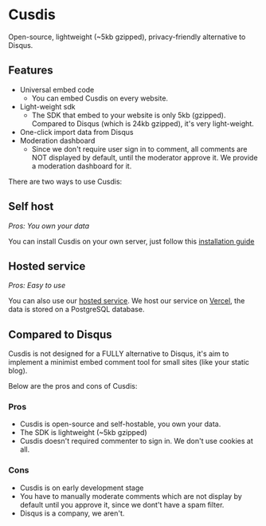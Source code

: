 # Cusdis

Open-source, lightweight (~5kb gzipped), privacy-friendly alternative to Disqus.


## Features

- Universal embed code
  - You can embed Cusdis on every website.
- Light-weight sdk
  - The SDK that embed to your website is only 5kb (gzipped). Compared to Disqus (which is 24kb gzipped), it's very light-weight.
- One-click import data from Disqus
- Moderation dashboard
  - Since we don't require user sign in to comment, all comments are NOT displayed by default, until the moderator approve it. We provide a moderation dashboard for it.

There are two ways to use Cusdis:

## Self host

_Pros: You own your data_

You can install Cusdis on your own server, just follow this [installation guide](/self-host/installation.md)

## Hosted service

_Pros: Easy to use_

You can also use our [hosted service](https://cusdis.com/dashboard). We host our service on [Vercel](https://vercel.com), the data is stored on a PostgreSQL database.

## Compared to Disqus

Cusdis is not designed for a FULLY alternative to Disqus, it's aim to implement a minimist embed comment tool for small sites (like your static blog). 

Below are the pros and cons of Cusdis:

### Pros

- Cusdis is open-source and self-hostable, you own your data.
- The SDK is lightweight (~5kb gzipped)
- Cusdis doesn't required commenter to sign in. We don't use cookies at all.

### Cons

- Cusdis is on early development stage
- You have to manually moderate comments which are not display by default until you approve it, since we dont't have a spam filter.
- Disqus is a company, we aren't.
